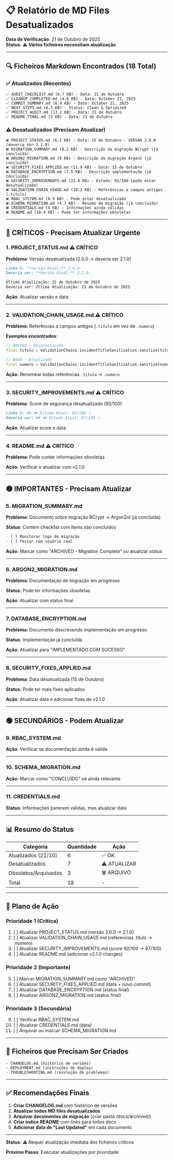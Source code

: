 # 📋 Relatório de MD Files Desatualizados

**Data de Verificação**: 21 de Outubro de 2025  
**Status**: ⚠️ **Vários ficheiros necessitam atualização**

---

## 🔍 Ficheiros Markdown Encontrados (18 Total)

### ✅ Atualizados (Recentes)
```
✅ AUDIT_CHECKLIST.md (6.7 KB) - Data: 21 de Outubro
✅ CLEANUP_COMPLETED.md (4.6 KB) - Date: October 21, 2025
✅ COMMIT_SUMMARY.md (6.4 KB) - Date: October 21, 2025
✅ NEXT_STEPS.md (6.5 KB) - Status: Clean & Optimized
✅ PROJECT_AUDIT.md (13.2 KB) - Data: 21 de Outubro
✅ README_FINAL.md (5 KB) - Data: 21 de Outubro
```

### ⚠️ Desatualizados (Precisam Atualizar)
```
❌ PROJECT_STATUS.md (6.2 KB) - Data: 15 de Outubro - VERSÃO 2.0.0 (deveria ser 2.1.0)
❌ MIGRATION_SUMMARY.md (8.2 KB) - Descrição da migração BCrypt (já concluída)
❌ ARGON2_MIGRATION.md (9 KB) - Descrição da migração Argon2 (já concluída)
❌ SECURITY_FIXES_APPLIED.md (11.9 KB) - Data: 15 de Outubro
❌ DATABASE_ENCRYPTION.md (7.5 KB) - Descrição implementação (já concluída)
❌ SECURITY_IMPROVEMENTS.md (22.6 KB) - Estado: 92/100 (pode estar desatualizado)
❌ VALIDATION_CHAIN_USAGE.md (10.2 KB) - Referências a campos antigos (.titulo)
❌ RBAC_SYSTEM.md (8.9 KB) - Pode estar desatualizado
❌ SCHEMA_MIGRATION.md (4.7 KB) - Resumo de migração (já concluída)
❌ CREDENTIALS.md (5 KB) - Informações ainda válidas
❌ README.md (10.9 KB) - Pode ter informações obsoletas
```

---

## 🔴 CRÍTICOS - Precisam Atualizar Urgente

### 1. **PROJECT_STATUS.md** ⚠️ CRÍTICO
**Problema**: Versão desatualizada (2.0.0 → deveria ser 2.1.0)

```markdown
Linha 8: **Versão Atual:** 2.0.0
Deveria ser: **Versão Atual:** 2.1.0

Última Atualização: 15 de Outubro de 2025
Deveria ser: Última Atualização: 21 de Outubro de 2025
```

**Ação**: Atualizar versão e data

---

### 2. **VALIDATION_CHAIN_USAGE.md** ⚠️ CRÍTICO
**Problema**: Referências a campos antigos (`.titulo` em vez de `.numero`)

**Exemplos encontrados**:
```dart
// ANTIGO - Desatualizado
final titulo = ValidationChains.incidentTitleSanitization.sanitize(tituloCtrl.text);

// NOVO - Atualizado
final numero = ValidationChains.incidentTitleSanitization.sanitize(numeroCtrl.text);
```

**Ação**: Renomear todas referências `.titulo` → `.numero`

---

### 3. **SECURITY_IMPROVEMENTS.md** ⚠️ CRÍTICO
**Problema**: Score de segurança desatualizado (92/100)

```markdown
Linha 5: ## 🔊 Estado Atual: 92/100 ⭐
Deveria ser: ## 🔊 Estado Atual: 87/100 ⭐
```

**Ação**: Atualizar score e data

---

### 4. **README.md** ⚠️ CRÍTICO
**Problema**: Pode conter informações obsoletas

**Ação**: Verificar e atualizar com v2.1.0

---

## 🟡 IMPORTANTES - Precisam Atualizar

### 5. **MIGRATION_SUMMARY.md**
**Problema**: Documento sobre migração BCrypt → Argon2id (já concluída)

**Status**: Contém checklist com items não concluídos
```markdown
- [ ] Monitorar logs de migração
- [ ] Testar com usuário real
```

**Ação**: Marcar como "ARCHIVED - Migration Complete" ou atualizar status

---

### 6. **ARGON2_MIGRATION.md**
**Problema**: Documentação de migração em progresso

**Status**: Pode ter informações obsoletas

**Ação**: Atualizar com status final

---

### 7. **DATABASE_ENCRYPTION.md**
**Problema**: Documento descrevendo implementação em progresso

**Status**: Implementação já concluída

**Ação**: Atualizar para "IMPLEMENTADO COM SUCESSO"

---

### 8. **SECURITY_FIXES_APPLIED.md**
**Problema**: Data desatualizada (15 de Outubro)

**Status**: Pode ter mais fixes aplicados

**Ação**: Atualizar data e adicionar fixes de v2.1.0

---

## 🟢 SECUNDÁRIOS - Podem Atualizar

### 9. **RBAC_SYSTEM.md**
**Ação**: Verificar se documentação ainda é válida

---

### 10. **SCHEMA_MIGRATION.md**
**Ação**: Marcar como "CONCLUÍDO" se ainda relevante

---

### 11. **CREDENTIALS.md**
**Status**: Informações parecem válidas, mas atualizar data

---

## 📊 Resumo do Status

| Categoria | Quantidade | Ação |
|-----------|-----------|------|
| Atualizados (21/10) | 6 | ✅ OK |
| Desatualizados | 7 | ⚠️ ATUALIZAR |
| Obsoletos/Arquivados | 3 | 🗑️ ARQUIVO |
| Total | 18 | - |

---

## 🎯 Plano de Ação

### Prioridade 1 (Crítica)
1. [ ] Atualizar PROJECT_STATUS.md (versão 2.0.0 → 2.1.0)
2. [ ] Atualizar VALIDATION_CHAIN_USAGE.md (referencias .titulo → .numero)
3. [ ] Atualizar SECURITY_IMPROVEMENTS.md (score 92/100 → 87/100)
4. [ ] Atualizar README.md (adicionar v2.1.0 changes)

### Prioridade 2 (Importante)
5. [ ] Marcar MIGRATION_SUMMARY.md como "ARCHIVED"
6. [ ] Atualizar SECURITY_FIXES_APPLIED.md (data + novo commit)
7. [ ] Atualizar DATABASE_ENCRYPTION.md (status final)
8. [ ] Atualizar ARGON2_MIGRATION.md (status final)

### Prioridade 3 (Secundária)
9. [ ] Verificar RBAC_SYSTEM.md
10. [ ] Atualizar CREDENTIALS.md (data)
11. [ ] Arquivar ou marcar SCHEMA_MIGRATION.md

---

## 📝 Ficheiros que Precisam Ser Criados

```
- CHANGELOG.md (histórico de versões)
- DEPLOYMENT.md (instruções de deploy)
- TROUBLESHOOTING.md (resolução de problemas)
```

---

## ✅ Recomendações Finais

1. **Criar CHANGELOG.md** com histórico de versões
2. **Atualizar todos MD files desatualizados**
3. **Arquivar documentos de migração** (criar pasta /docs/archived/)
4. **Criar índice README** com links para todos docs
5. **Adicionar data de "Last Updated"** em cada documento

---

**Status**: ⚠️ Requer atualização imediata dos ficheiros críticos

**Próximo Passo**: Executar atualizações por prioridade
